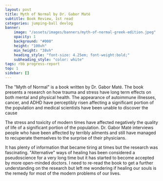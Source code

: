 ```yaml
---
layout: post
title: Myth of Normal by Dr. Gabor Maté
subtitle: Book Review, 1st read
categories: jumping-ball devlog
banner:
    image: "/assets/images/banners/myth-of-normal-greek-edition.jpeg"
    opacity: 1
    background: "#000"
    height: "100vh"
    min_height: "38vh"
    heading_style: "font-size: 4.25em; font-weight:bold;"
    subheading_style: "color: white"
tags: rbb progress-report
top: 1
sidebar: []
---
```


The "Myth of Normal" is a book written by Dr. Gabor Maté. The book presents a research on how trauma and stress have long term effects on both mental and physical health. The appearance of autoimmune illnesses, cancer, and ADHD have perceptibly risen affecting a significant portion of the population and medical scientists have been unable to discover the cause

The stress and toxicity of modern times have affected negatively the quality of life of a significant portion of the population. Dr. Gabor Maté interviews people who have been affected by terribly ailments and still have managed to recuperate themselves to the surprise of their physicians. 

It has plenty of information that became tiring at times but the research was fascinating. "Alternative" ways of healing has been considered a pseudoscience for a very long time but it has started to become accepted by more open-minded doctors. I need to re-read the book to get a further understanding on the research but left me wondering if healing our souls is the remedy for most of the modern problems of our lives.
